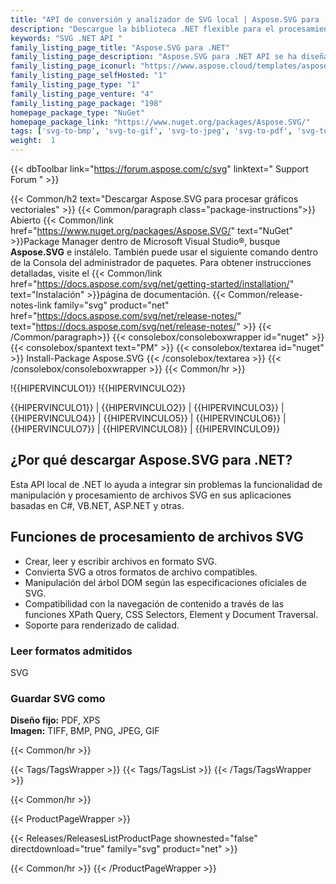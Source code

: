 ```yaml
---
title: "API de conversión y analizador de SVG local | Aspose.SVG para .NET"
description: "Descargue la biblioteca .NET flexible para el procesamiento de archivos SVG. La API puede cargar, guardar y convertir fácilmente archivos SVG, así como leer y recorrer los elementos del archivo a través de su Modelo de objetos de documento (DOM)."
keywords: "SVG .NET API "
family_listing_page_title: "Aspose.SVG para .NET"
family_listing_page_description: "Aspose.SVG para .NET API se ha diseñado para proporcionar una amplia gama de funciones para el procesamiento y la representación de documentos SVG. Su modelo de objeto de documento (DOM) es totalmente compatible con las especificaciones oficiales de SVG, lo que le permite tener un control total sobre los nodos SVG y sus propiedades. Puede modificar fácilmente el árbol del documento, agregar y eliminar nodos, cambiar las propiedades de los nodos, aplicar filtros y scripts como se describe en las especificaciones oficiales. La API le permite convertir su documento SVG a PDF y formatos de imagen populares como BMP, PNG, JPEG y GIF."
family_listing_page_iconurl: "https://www.aspose.cloud/templates/aspose/App_Themes/V3/images/svg/272x272/aspose_svg-for-net.png"
family_listing_page_selfHosted: "1"
family_listing_page_type: "1"
family_listing_page_venture: "4"
family_listing_page_package: "198"
homepage_package_type: "NuGet"
homepage_package_link: "https://www.nuget.org/packages/Aspose.SVG/"
tags: ['svg-to-bmp', 'svg-to-gif', 'svg-to-jpeg', 'svg-to-pdf', 'svg-to-png', 'svg-to-tiff', 'svg-to-xps', 'png-to-svg', 'jpg-to-svg']
weight:  1
---
```


{{< dbToolbar link="https://forum.aspose.com/c/svg" linktext=" Support Forum " >}}

{{< Common/h2 text="Descargar Aspose.SVG para procesar gráficos vectoriales"  >}}
{{< Common/paragraph class="package-instructions">}}
Abierto
{{< Common/link href="https://www.nuget.org/packages/Aspose.SVG/" text="NuGet"  >}}Package Manager dentro de Microsoft Visual Studio®, busque <b>Aspose.SVG</b> e instálelo. También puede usar el siguiente comando dentro de la Consola del administrador de paquetes. Para obtener instrucciones detalladas, visite el
{{< Common/link href="https://docs.aspose.com/svg/net/getting-started/installation/" text="Instalación"  >}}página de documentación.
{{< Common/release-notes-link family="svg" product="net" href="https://docs.aspose.com/svg/net/release-notes/" text="https://docs.aspose.com/svg/net/release-notes/"  >}}
{{< /Common/paragraph>}}
{{< consolebox/consoleboxwrapper id="nuget" >}}
       {{< consolebox/spantext text="PM" >}}
       {{< consolebox/textarea id="nuget" >}} Install-Package Aspose.SVG {{< /consolebox/textarea >}}
{{< /consolebox/consoleboxwrapper >}}
{{< Common/hr >}}

!{{HIPERVINCULO1}} !{{HIPERVINCULO2}}

{{HIPERVINCULO1}} | {{HIPERVINCULO2}} | {{HIPERVINCULO3}} | {{HIPERVINCULO4}} | {{HIPERVINCULO5}} | {{HIPERVINCULO6}} | {{HIPERVINCULO7}} | {{HIPERVINCULO8}} | {{HIPERVINCULO9}}

## ¿Por qué descargar Aspose.SVG para .NET?

Esta API local de .NET lo ayuda a integrar sin problemas la funcionalidad de manipulación y procesamiento de archivos SVG en sus aplicaciones basadas en C#, VB.NET, ASP.NET y otras.

## Funciones de procesamiento de archivos SVG

- Crear, leer y escribir archivos en formato SVG.
- Convierta SVG a otros formatos de archivo compatibles.
- Manipulación del árbol DOM según las especificaciones oficiales de SVG.
- Compatibilidad con la navegación de contenido a través de las funciones XPath Query, CSS Selectors, Element y Document Traversal.
- Soporte para renderizado de calidad.

### Leer formatos admitidos

SVG

### Guardar SVG como

**Diseño fijo:** PDF, XPS\
**Imagen:** TIFF, BMP, PNG, JPEG, GIF

{{< Common/hr >}}

{{< Tags/TagsWrapper >}}
 {{< Tags/TagsList >}}
{{< /Tags/TagsWrapper >}}

{{< Common/hr >}}

{{< ProductPageWrapper >}}
<!-- ReleasesListProductPage-->
   {{< Releases/ReleasesListProductPage shownested="false"  directdownload="true" family="svg" product="net" >}}
<!-- /ReleasesListProductPage-->
{{< Common/hr >}}
{{< /ProductPageWrapper >}}

